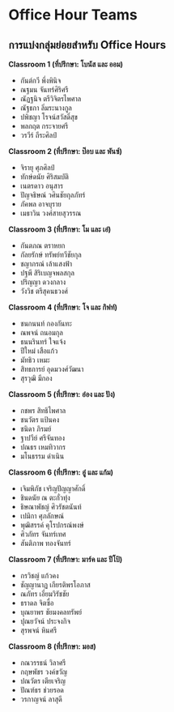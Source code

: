 # Office Hour Teams

## การแบ่งกลุ่มย่อยสำหรับ Office Hours

**Classroom 1 (ที่ปรึกษา: โบนัส และ ออม)**

- กันต์กวี พึ่งพินิจ
- ณฐมน จันทร์ศิริศรี
- ณัฏฐนิจ ตรีวิจิตรไพศาล
- ณัฐธกา ลิ่มระนางกูล
- ปพิชญา โรจน์สวัสดิ์สุข
- พลกฤต กระจายศรี
- วรวีร์ ถีระศิลป์

**Classroom 2 (ที่ปรึกษา: ป๊อบ และ พันซ์)**

- จิรายุ ศุภศิลป์
- ทักษ์ดนัย ศิริสมบัติ
- เนตรดาว อนุสาร
- ปัญจธิษณ์ วศินชัยกุลภัทร์
- ภัคพล อาจบุราย
- เมธาวิน วงศ์สายสุวรรณ

**Classroom 3 (ที่ปรึกษา: โม และ เอ๋)**

- กันตภณ ตราหยก
- กัลยรักษ์ ทรัพย์ทวีชัยกุล
- ชญาภรณ์ เล้าแสงฟ้า
- ปฐพี สิริเบญจพลสกุล
- ปริญญา ดวงกลาง
- วังวิช ตรีสุคนธวงศ์

**Classroom 4 (ที่ปรึกษา: โจ และ กิฟท์)**

- ชนกนนท์ กองกันทะ
- ณพจน์ ถนอมกุล
- ธนนรินทร์ ใจแจ้ง
- ปีใหม่ เสือแก้ว
- มัทธิว เหมะ
- สิทธการย์ อุดมวงศ์วัฒนา
- สุรวุฒิ มีกอง

**Classroom 5 (ที่ปรึกษา: อ๋อง และ ปัง)**

- กชพร สิทธิไพศาล
- ชนวัตร แป้นคง
- ชนิดา ภิรมย์
- ฐาปวีย์ ศรีจันทอง
- ปณธร เหมทิวากร
- มโนธรรม ดำเนิน

**Classroom 6 (ที่ปรึกษา: อู๋ และ แก้ม)**

- เจิมพิภัช เจริญปัญญาศักดิ์
- ชินดนัย ณ ตะกั่วทุ่ง
- ธิษณาพัชญ์ ศิวรัชตนันท์
- เปมิกา ศุภลักษณ์
- พุฒิสรรค์ คุโรปกรณ์พงษ์
- ศิวภัทร จันทร์เทศ
- สันติภาพ ทองจันทร์

**Classroom 7 (ที่ปรึกษา: มาร์ค และ ปีโป้)**

- กรวิชญ์ แก้วคง
- ชัญญานาฏ เกียรติพรโอภาส
- ณภัทร เอี่ยมวิรัชชัย
- ธราดล จิตซื่อ
- บุณยาพร ชัยมงคลทรัพย์
- ปุณยวัจน์ ประจงกิจ
- สุรพจน์ หินศรี

**Classroom 8 (ที่ปรึกษา: มอส)**

- กณวรรธน์ วิลาศรี
- กฤษพัชร วงค์ขวัญ
- ปณวัตร เตียเจริญ
- ปัณฑ์ธร ช่วยรอด
- วรกาญจน์ ลาสุดี
